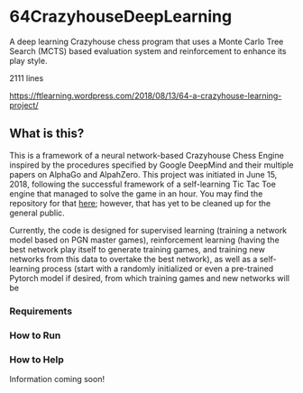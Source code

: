 # 64CrazyhouseDeepLearning
A deep learning Crazyhouse chess program that uses a Monte Carlo Tree Search (MCTS) based evaluation system and reinforcement to enhance its play style.

2111 lines

https://ftlearning.wordpress.com/2018/08/13/64-a-crazyhouse-learning-project/

## What is this?

This is a framework of a neural network-based Crazyhouse Chess Engine inspired by the procedures specified by Google DeepMind and their multiple papers on AlphaGo and AlpahZero. This project was initiated in June 15, 2018, following the successful framework of a self-learning Tic Tac Toe engine that managed to solve the game in an hour. You may find the repository for that [here](https://github.com/FTdiscovery/GOMCTS); however, that has yet to be cleaned up for the general public.

Currently, the code is designed for supervised learning (training a network model based on PGN master games), reinforcement learning (having the best network play itself to generate training games, and training new networks from this data to overtake the best network), as well as a self-learning process (start with a randomly initialized or even a pre-trained Pytorch model if desired, from which training games and new networks will be 


### Requirements

### How to Run

### How to Help

Information coming soon!
